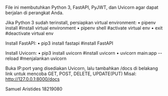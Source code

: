 File ini membutuhkan Python 3, FastAPI, PyJWT, dan Uvicorn agar dapat berjalan di perangkat Anda.

Jika Python 3 sudah terinstall, persiapkan virtual environment:
• pipenv install    #install virtual environment
• pipenv shell      #activate virtual env
• exit              #deactivate virtual env

Install FastAPI:
• pip3 install fastapi  #install FastAPI

Install Uvicorn:
• pip3 install uvicorn          #install uvicorn
• uvicorn main:app --reload     #menjalankan uvicorn

Buka IP:port yang disediakan Uvicorn, lalu tambahkan /docs di belakang link untuk mencoba GET, POST, DELETE, UPDATE(PUT)
Misal: http://127.0.0.1:8000/docs

Samuel Aristides
18219080